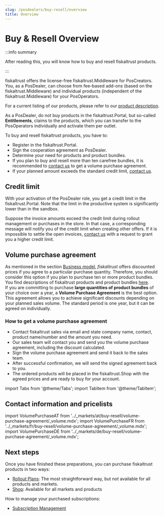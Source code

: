 ```yaml
---
slug: /posdealers/buy-resell/overview
title: Overview
---
```

# Buy & Resell Overview

:::info summary

After reading this, you will know how to buy and resell fiskaltrust products.

:::

fiskaltrust offers the license-free fiskaltrust.Middleware for PosCreators. You, as a PosDealer, can choose from fee-based add-ons (based on the fiskaltrust.Middleware) and individual products (independent of the fiskaltrust.Middleware) for your PosOperators.

For a current listing of our products, please refer to our [product description](./products/overview.md).

As a PosDealer, do not buy products in the fiskaltrust.Portal, but so-called **Entitlements**, claims to the products, which you can transfer to the PosOperators individually and activate them per outlet. 

To buy and resell fiskaltrust products, you have to:
* Register in the fiskaltrust.Portal.
* Sign the cooperation agreement as PosDealer.
* Determine your need for products and product bundles.
* If you plan to buy and resell more than ten carefree bundles, it is recommended to [contact us](overview.md#contact-information-and-pricelists) to get a volume purchase agreement. 
* If your planned amount exceeds the standard credit limit, [contact us](overview.md#contact-information-and-pricelists).


## Credit limit

With your activation of the PosDealer role, you get a credit limit in the fiskaltrust.Portal. Note that the limit in the productive system is significantly lower than in the sandbox.

Suppose the invoice amounts exceed the credit limit during rollout management or purchases in the store. In that case, a corresponding message will notify you of the credit limit when creating other offers. 
If it is impossible to settle the open invoices, [contact us](overview.md#contact-information-and-pricelists) with a request to grant you a higher credit limit. 

## Volume purchase agreement

As mentioned in the section [Business model](../overview/business-model.md), _fiskaltrust_ offers discounted prices if you agree to a particular purchase quantity. Therefore, you should consider this option if you plan to purchase ten or more product bundles. You find descriptions of fiskaltrust products and product bundles [here](./products/overview.md).  
If you are committing to purchase **large quantities of product bundles** of your choice over a year, a **Volume Purchase Agreement** is the best option. This agreement allows you to achieve significant discounts depending on your planned sales volume.
The standard period is one year, but it can be agreed on individually. 

### How to get a volume purchase agreement

* Contact fiskaltrust sales via email and state company name, contact, product name/number and the amount you need.
* Our sales team will contact you and send you the volume purchase agreement, including the discount calculated.
* Sign the volume purchase agreement and send it back to the sales team.
* After successful confirmation, we will send the signed agreement back to you.
* The ordered products will be placed in the fiskaltrust.Shop with the agreed prices and are ready to buy for your account.

import Tabs from '@theme/Tabs';
import TabItem from '@theme/TabItem';

## Contact information and pricelists

import VolumePurchaseAT from '../_markets/at/buy-resell/volume-purchase-agreement/_volume.mdx';
import VolumePurchaseFR from '../_markets/fr/buy-resell/volume-purchase-agreement/_volume.mdx';
import VolumePurchaseDE from '../_markets/de/buy-resell/volume-purchase-agreement/_volume.mdx';

<Tabs groupId="market">

  <TabItem value="AT" label="Austria">
    <VolumePurchaseAT />
  </TabItem>

  <TabItem value="FR" label="France">
    <VolumePurchaseFR />
  </TabItem>

  <TabItem value="DE" label="Germany">
    <VolumePurchaseDE />
  </TabItem>

</Tabs>

## Next steps

Once you have finished these preparations, you can purchase fiskaltrust products in two ways:

* [Rollout Plans](./rollout-plans.md): The most straightforward way, but not available for all products and markets.
* [Shop](./shop.md): Available for all markets and products

How to manage your purchased subscriptions:
* [Subscription Management](./subscription-management.md)